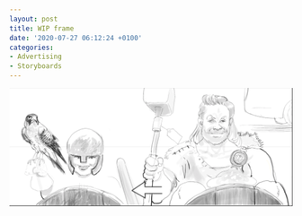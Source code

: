 ```yaml
---
layout: post
title: WIP frame
date: '2020-07-27 06:12:24 +0100'
categories:
- Advertising
- Storyboards
---
```

![Storyboard frame, WIP](/images/wip-storyboard-frame-lidl.png)
